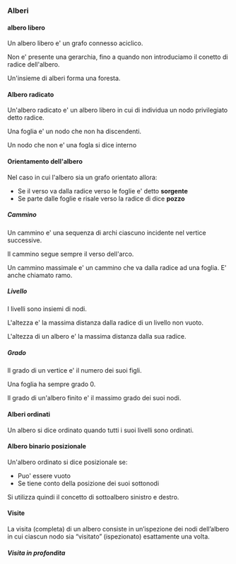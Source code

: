 ### Alberi 
#### albero libero
Un albero libero e' un grafo connesso aciclico.

Non e' presente una gerarchia, fino a quando non introduciamo il conetto di radice dell'albero.

Un'insieme di alberi forma una foresta.

#### Albero radicato
Un'albero radicato e' un albero libero in cui di individua un nodo privilegiato detto radice.

Una foglia e' un nodo che non ha discendenti.

Un nodo che non e' una fogla si dice interno

#### Orientamento dell'albero
Nel caso in cui l'albero sia un grafo orientato allora:
- Se il verso va dalla radice verso le foglie e' detto **sorgente**
- Se parte dalle foglie e risale verso la radice di dice **pozzo**

##### Cammino 
Un cammino e' una sequenza di archi ciascuno incidente nel vertice successive.

Il cammino segue sempre il verso dell'arco.

Un cammino massimale e' un cammino che va dalla radice ad una foglia. E' anche chiamato ramo.

##### Livello
I livelli sono insiemi di nodi.

L'altezza e' la massima distanza dalla radice di un livello non vuoto.

L'altezza di un albero e' la massima distanza dalla sua radice.

##### Grado
Il grado di un vertice e' il numero dei suoi figli.

Una foglia ha sempre grado 0.

Il grado di un'albero finito e' il massimo grado dei suoi nodi.

#### Alberi ordinati
Un albero si dice ordinato quando tutti i suoi livelli sono ordinati.

#### Albero binario posizionale
Un'albero ordinato si dice posizionale se:
- Puo' essere vuoto
- Se tiene conto della posizione dei suoi sottonodi

Si utilizza quindi il concetto di sottoalbero sinistro e destro.

#### Visite
La visita (completa) di un albero consiste in un’ispezione dei nodi dell’albero in cui ciascun nodo sia “visitato” (ispezionato) esattamente una volta.

##### Visita in profondita